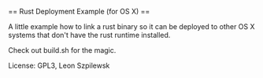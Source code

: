== Rust Deployment Example (for OS X) ==

A little example how to link a rust binary so it can be deployed to other OS X systems that don't have the rust runtime installed.

Check out build.sh for the magic.


License: GPL3, Leon Szpilewsk
